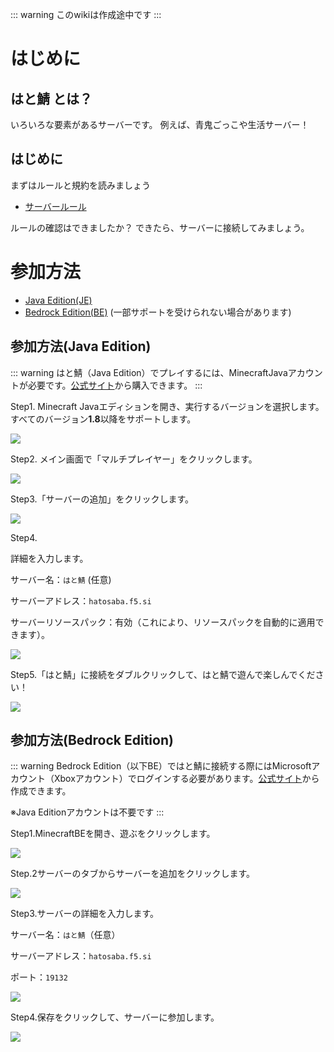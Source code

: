 ::: warning
このwikiは作成途中です
:::

# はじめに

## はと鯖 とは？

いろいろな要素があるサーバーです。
例えば、青鬼ごっこや生活サーバー！

## はじめに

まずはルールと規約を読みましょう

- [サーバールール](/rule/index.html)

ルールの確認はできましたか？
できたら、サーバーに接続してみましょう。

# 参加方法

* [Java Edition(JE)](#参加方法-java-edition)
* [Bedrock Edition(BE)](#参加方法-bedrock-edition) (一部サポートを受けられない場合があります)

## 参加方法(Java Edition)

::: warning
はと鯖（Java Edition）でプレイするには、MinecraftJavaアカウントが必要です。[公式サイト](https://www.minecraft.net/ja-jp)から購入できます。
:::

Step1. Minecraft Javaエディションを開き、実行するバージョンを選択します。すべてのバージョン**1.8**以降をサポートします。

![](https://cdn.discordapp.com/attachments/414688654338818048/864626472500985926/unknown.png)

Step2. メイン画面で「マルチプレイヤー」をクリックします。

![](https://cdn.discordapp.com/attachments/414688654338818048/864627552332939324/unknown.png)

Step3.「サーバーの追加」をクリックします。

![](https://cdn.discordapp.com/attachments/414688654338818048/864627683803791380/unknown.png)

Step4.

詳細を入力します。

サーバー名：`はと鯖` (任意)

サーバーアドレス：`hatosaba.f5.si`

サーバーリソースパック：有効（これにより、リソースパックを自動的に適用できます）。

![](https://cdn.discordapp.com/attachments/414688654338818048/864627774702223360/unknown.png)

Step5.「はと鯖」に接続をダブルクリックして、はと鯖で遊んで楽しんでください！

![](https://cdn.discordapp.com/attachments/414688654338818048/864627879194918932/unknown.png) 

## 参加方法(Bedrock Edition)

::: warning
Bedrock Edition（以下BE）ではと鯖に接続する際にはMicrosoftアカウント（Xboxアカウント）でログインする必要があります。[公式サイト](https://account.microsoft.com/account/Account?ref=settings&Platform=Windows8.1&mkt=ja-JP)から作成できます。

※Java Editionアカウントは不要です
:::

Step1.MinecraftBEを開き、遊ぶをクリックします。

![](https://cdn.discordapp.com/attachments/917068036123557898/992128704153133147/unknown.png)

Step.2サーバーのタブからサーバーを追加をクリックします。

![](https://cdn.discordapp.com/attachments/917068036123557898/992136376315285664/unknown.png)

Step3.サーバーの詳細を入力します。

サーバー名：`はと鯖`（任意）

サーバーアドレス：`hatosaba.f5.si`

ポート：`19132`

![](https://cdn.discordapp.com/attachments/917068036123557898/992136911302967406/unknown.png)

Step4.保存をクリックして、サーバーに参加します。

![](https://media.discordapp.net/attachments/917068036123557898/992137879776145528/unknown.png)
